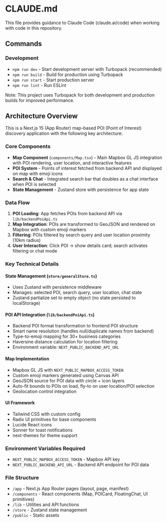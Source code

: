 # CLAUDE.md

This file provides guidance to Claude Code (claude.ai/code) when working with code in this repository.

## Commands

### Development
- `npm run dev` - Start development server with Turbopack (recommended)
- `npm run build` - Build for production using Turbopack
- `npm run start` - Start production server
- `npm run lint` - Run ESLint

Note: This project uses Turbopack for both development and production builds for improved performance.

## Architecture Overview

This is a Next.js 15 (App Router) map-based POI (Point of Interest) discovery application with the following key architecture:

### Core Components
- **Map Component** (`components/Map.tsx`) - Main Mapbox GL JS integration with POI rendering, user location, and interactive features
- **POI System** - Points of interest fetched from backend API and displayed on map with emoji icons
- **Search & Chat** - Integrated search bar that doubles as a chat interface when POI is selected
- **State Management** - Zustand store with persistence for app state

### Data Flow
1. **POI Loading**: App fetches POIs from backend API via `lib/backendPoiApi.ts`
2. **Map Integration**: POIs are transformed to GeoJSON and rendered on Mapbox with custom emoji markers
3. **Filtering**: POIs filtered by search query and user location proximity (10km radius)
4. **User Interaction**: Click POI → show details card; search activates filtering or chat mode

### Key Technical Details

#### State Management (`store/generalStore.ts`)
- Uses Zustand with persistence middleware
- Manages: selected POI, search query, user location, chat state
- Zustand partialize set to empty object (no state persisted to localStorage)

#### POI API Integration (`lib/backendPoiApi.ts`)
- Backend POI format transformation to frontend POI structure
- Smart name resolution (handles null/duplicate names from backend)
- Type-to-emoji mapping for 30+ business categories
- Haversine distance calculation for location filtering
- Environment variable: `NEXT_PUBLIC_BACKEND_API_URL`

#### Map Implementation
- Mapbox GL JS with `NEXT_PUBLIC_MAPBOX_ACCESS_TOKEN`
- Custom emoji markers generated using Canvas API
- GeoJSON source for POI data with circle + icon layers
- Auto-fit bounds to POIs on load, fly-to on user location/POI selection
- Geolocation control integration

#### UI Framework
- Tailwind CSS with custom config
- Radix UI primitives for base components
- Lucide React icons
- Sonner for toast notifications
- next-themes for theme support

### Environment Variables Required
- `NEXT_PUBLIC_MAPBOX_ACCESS_TOKEN` - Mapbox API key
- `NEXT_PUBLIC_BACKEND_API_URL` - Backend API endpoint for POI data

### File Structure
- `/app` - Next.js App Router pages (layout, page, manifest)
- `/components` - React components (Map, POICard, FloatingChat, UI primitives)
- `/lib` - Utilities and API functions
- `/store` - Zustand state management
- `/public` - Static assets